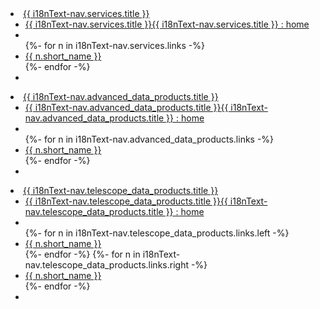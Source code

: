 <li role="presentation"> <a role="menuitem" tabindex="-1" aria-haspopup="true" aria-controls="gc-mnu-svc" aria-expanded="false" href="#">{{ i18nText-nav.services.title }}</a>
    <ul id="gc-mnu-svc" role="menu" aria-orientation="vertical">
      <li role="presentation"> <a role="menuitem" tabindex="-1" href="#">{{ i18nText-nav.services.title }}<span class="visible-xs-inline visible-sm-inline">{{ i18nText-nav.services.title }} : home</span></a> </li>
      <li role="separator"></li>
      {%- for n in i18nText-nav.services.links -%}
        <li role="presentation"><a role="menuitem" tabindex="-1" href="{{ n.url }}" {% if n.external %} rel="external"{% endif %}>{{ n.short_name }}</a></li>
      {%- endfor -%}
      <li role="separator" aria-orientation="vertical"></li>
    </ul>
</li>
<li role="presentation"> <a role="menuitem" tabindex="-1" aria-haspopup="true" aria-controls="gc-mnu-tdp" aria-expanded="false" href="#">{{ i18nText-nav.advanced_data_products.title }}</a>
  <ul id="gc-mnu-tdp" role="menu" aria-orientation="vertical">
    <li role="presentation"> <a role="menuitem" tabindex="-1" href="#">{{ i18nText-nav.advanced_data_products.title }}<span class="visible-xs-inline visible-sm-inline">{{ i18nText-nav.advanced_data_products.title }} : home</span></a> </li>
    <li role="separator"></li>
    {%- for n in i18nText-nav.advanced_data_products.links -%}
      <li role="presentation"><a role="menuitem" tabindex="-1" href="{{ n.url }}" {% if n.external %} rel="external"{% endif %}>{{ n.short_name }}</a></li>
    {%- endfor -%}
    <li role="separator" aria-orientation="vertical"></li>
  </ul>
</li>
<li role="presentation"> <a role="menuitem" tabindex="-1" aria-haspopup="true" aria-controls="gc-mnu-adp" aria-expanded="false" href="#">{{ i18nText-nav.telescope_data_products.title }}</a>
  <ul id="gc-mnu-adp" role="menu" aria-orientation="vertical">
    <li role="presentation"> <a role="menuitem" tabindex="-1" href="#">{{ i18nText-nav.telescope_data_products.title }}<span class="visible-xs-inline visible-sm-inline">{{ i18nText-nav.telescope_data_products.title }} : home</span></a> </li>
    <li role="separator"></li>
    {%- for n in i18nText-nav.telescope_data_products.links.left -%}
      <li role="presentation"><a role="menuitem" tabindex="-1" href="{{ n.url }}" {% if n.external %} rel="external"{% endif %}>{{ n.short_name }}</a></li>
    {%- endfor -%}
    {%- for n in i18nText-nav.telescope_data_products.links.right -%}
      <li role="presentation"><a role="menuitem" tabindex="-1" href="{{ n.url }}" {% if n.external %} rel="external"{% endif %}>{{ n.short_name }}</a></li>
    {%- endfor -%}
    <li role="separator" aria-orientation="vertical"></li>
  </ul>
</li>